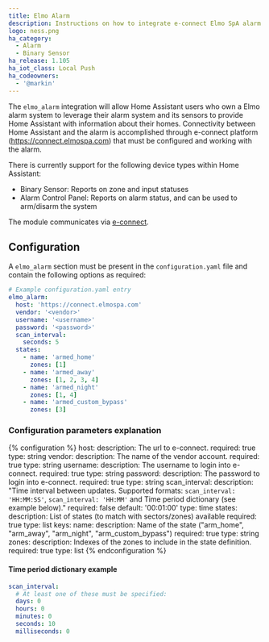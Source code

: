 ```yaml
---
title: Elmo Alarm
description: Instructions on how to integrate e-connect Elmo SpA alarm system with Home Assistant.
logo: ness.png
ha_category:
  - Alarm
  - Binary Sensor
ha_release: 1.105
ha_iot_class: Local Push
ha_codeowners:
  - '@markin'
---
```


The `elmo_alarm` integration will allow Home Assistant users who own a Elmo alarm system to leverage their alarm system and its sensors to provide Home Assistant with information about their homes. 
Connectivity between Home Assistant and the alarm is accomplished through e-connect platform (https://connect.elmospa.com) that must be configured and working with the alarm.

There is currently support for the following device types within Home Assistant:

- Binary Sensor: Reports on zone and input statuses
- Alarm Control Panel: Reports on alarm status, and can be used to arm/disarm the system

The module communicates via [e-connect](https://connect.elmospa.com).

## Configuration

A `elmo_alarm` section must be present in the `configuration.yaml` file and contain the following options as required:

```yaml
# Example configuration.yaml entry
elmo_alarm:
  host: 'https://connect.elmospa.com'
  vendor: '<vendor>'
  username: '<username>'
  password: '<password>'
  scan_interval:
    seconds: 5
  states:
    - name: 'armed_home'
      zones: [1]
    - name: 'armed_away'
      zones: [1, 2, 3, 4]
    - name: 'armed_night'
      zones: [1, 4]
    - name: 'armed_custom_bypass'
      zones: [3]
```

### Configuration parameters explanation
{% configuration %}
host:
  description: The url to e-connect.
  required: true
  type: string
vendor:
  description: The name of the vendor account.
  required: true
  type: string
username:
  description: The username to login into e-connect.
  required: true
  type: string
password:
  description: The password to login into e-connect.
  required: true
  type: string
scan_interval:
  description: "Time interval between updates. Supported formats: `scan_interval: 'HH:MM:SS'`, `scan_interval: 'HH:MM'` and Time period dictionary (see example below)."
  required: false
  default: '00:01:00'
  type: time
states:
  description: List of states (to match with sectors/zones) available
  required: true
  type: list
  keys:
    name:
      description: Name of the state ("arm_home", "arm_away", "arm_night", "arm_custom_bypass")
      required: true
      type: string
    zones:
      description: Indexes of the zones to include in the state definition.
      required: true
      type: list
{% endconfiguration %}
#### Time period dictionary example

```yaml
scan_interval:
  # At least one of these must be specified:
  days: 0
  hours: 0
  minutes: 0
  seconds: 10
  milliseconds: 0
```
